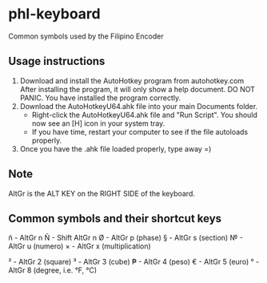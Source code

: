 # phl-keyboard
Common symbols used by the Filipino Encoder

## Usage instructions
1. Download and install the AutoHotkey program from autohotkey.com
   After installing the program, it will only show a help document. DO NOT PANIC. You have installed the program correctly.
2. Download the AutoHotkeyU64.ahk file into your main Documents folder.
   * Right-click the AutoHotkeyU64.ahk file and "Run Script". You should now see an [H] icon in your system tray. 
   * If you have time, restart your computer to see if the file autoloads properly.
3. Once you have the .ahk file loaded properly, type away =)

## Note
AltGr is the ALT KEY on the RIGHT SIDE of the keyboard.

## Common symbols and their shortcut keys
ñ - AltGr n
Ñ - Shift AltGr n
Ø - AltGr p (phase)
§ - AltGr s (section)
№ - AltGr u (numero)
× - AltGr x (multiplication)

² - AltGr 2 (square)
³ - AltGr 3 (cube)
₱ - AltGr 4 (peso)
€ - AltGr 5 (euro)
° - AltGr 8 (degree, i.e. °F, °C)
